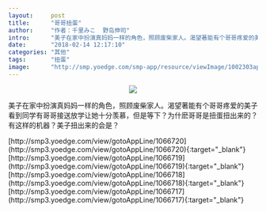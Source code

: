 ```yaml
---
layout:     post
title:      "哥哥扭蛋"
author:     "作者：千里みこ  野岛伸司"
intro:      "美子在家中扮演真妈妈一样的角色，照顾废柴家人。渴望著能有个哥哥疼爱的美子看到同学有哥哥接送放学让她十分羡慕，但是等下？为什麽哥哥是扭蛋扭出来的？有这样的机器？美子扭出来的会是？"
date:       "2018-02-14 12:17:10"
categories: "其他"
tags:       "扭蛋"
image:      "http://smp.yoedge.com/smp-app/resource/viewImage/1002303appline.png"
---
```

<div style="text-align: center">
<p><img src="http://smp.yoedge.com/smp-app/resource/viewImage/1002303appline.png"/></p>
</div>
<p class="post-meta">
<span>美子在家中扮演真妈妈一样的角色，照顾废柴家人。渴望著能有个哥哥疼爱的美子看到同学有哥哥接送放学让她十分羡慕，但是等下？为什麽哥哥是扭蛋扭出来的？有这样的机器？美子扭出来的会是？</span>
</p>
[http://smp3.yoedge.com/view/gotoAppLine/1066720](http://smp3.yoedge.com/view/gotoAppLine/1066720){:target="_blank"}
[http://smp3.yoedge.com/view/gotoAppLine/1066719](http://smp3.yoedge.com/view/gotoAppLine/1066719){:target="_blank"}
[http://smp3.yoedge.com/view/gotoAppLine/1066718](http://smp3.yoedge.com/view/gotoAppLine/1066718){:target="_blank"}
[http://smp3.yoedge.com/view/gotoAppLine/1066717](http://smp3.yoedge.com/view/gotoAppLine/1066717){:target="_blank"}


